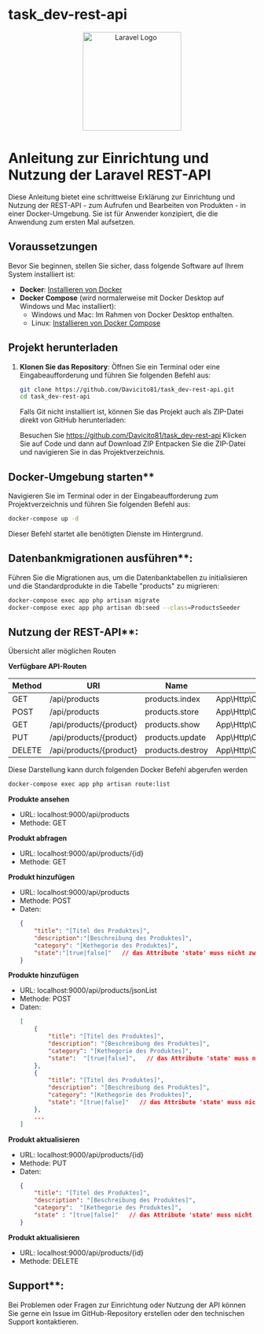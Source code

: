 # task_dev-rest-api

<p align="center">
    <a href="https://laravel.com" target="_blank">
        <img src="https://raw.githubusercontent.com/laravel/art/master/logo-lockup/5%20SVG/2%20CMYK/1%20Full%20Color/laravel-logolockup-cmyk-red.svg" width="200" alt="Laravel Logo">
    </a>
</p>

<!--p align="center">
<a href="https://github.com/laravel/framework/actions"><img src="https://github.com/laravel/framework/workflows/tests/badge.svg" alt="Build Status"></a>
<a href="https://packagist.org/packages/laravel/framework"><img src="https://img.shields.io/packagist/dt/laravel/framework" alt="Total Downloads"></a>
<a href="https://packagist.org/packages/laravel/framework"><img src="https://img.shields.io/packagist/v/laravel/framework" alt="Latest Stable Version"></a>
<a href="https://packagist.org/packages/laravel/framework"><img src="https://img.shields.io/packagist/l/laravel/framework" alt="License"></a>
</p -->

# Anleitung zur Einrichtung und Nutzung der Laravel REST-API

Diese Anleitung bietet eine schrittweise Erklärung zur Einrichtung und Nutzung der REST-API - zum Aufrufen und Bearbeiten von Produkten - in einer Docker-Umgebung. Sie ist für Anwender konzipiert, die die Anwendung zum ersten Mal aufsetzen.

## Voraussetzungen

Bevor Sie beginnen, stellen Sie sicher, dass folgende Software auf Ihrem System installiert ist:

- **Docker**: [Installieren von Docker](https://docs.docker.com/get-docker/)
- **Docker Compose** (wird normalerweise mit Docker Desktop auf Windows und Mac installiert):
  - Windows und Mac: Im Rahmen von Docker Desktop enthalten.
  - Linux: [Installieren von Docker Compose](https://docs.docker.com/compose/install/)

## Projekt herunterladen

1. **Klonen Sie das Repository**:
   Öffnen Sie ein Terminal oder eine Eingabeaufforderung und führen Sie folgenden Befehl aus:

   ```bash
   git clone https://github.com/Davicito81/task_dev-rest-api.git
   cd task_dev-rest-api
   ```
   Falls Git nicht installiert ist, können Sie das Projekt auch als ZIP-Datei direkt von GitHub herunterladen:

   Besuchen Sie https://github.com/Davicito81/task_dev-rest-api
   Klicken Sie auf Code und dann auf Download ZIP
   Entpacken Sie die ZIP-Datei und navigieren Sie in das Projektverzeichnis.
   
## Docker-Umgebung starten**

   Navigieren Sie im Terminal oder in der Eingabeaufforderung zum Projektverzeichnis und führen Sie folgenden Befehl aus:

   ```bash
   docker-compose up -d
   ```
   Dieser Befehl startet alle benötigten Dienste im Hintergrund.

## Datenbankmigrationen ausführen**: 
   Führen Sie die Migrationen aus, um die Datenbanktabellen zu initialisieren und die Standardprodukte in die Tabelle "products" zu migrieren:

   ```bash
   docker-compose exec app php artisan migrate
   docker-compose exec app php artisan db:seed --class=ProductsSeeder
   ```

## Nutzung der REST-API**:

   Übersicht aller möglichen Routen

   **Verfügbare API-Routen**

   | Method | URI                     | Name            | Action                                         |
   |--------|-------------------------|-----------------|------------------------------------------------|
   | GET    | /api/products           | products.index  | App\Http\Controllers\ProductController@index   |
   | POST   | /api/products           | products.store  | App\Http\Controllers\ProductController@store   |
   | GET    | /api/products/{product} | products.show   | App\Http\Controllers\ProductController@show    |
   | PUT    | /api/products/{product} | products.update | App\Http\Controllers\ProductController@update  |
   | DELETE | /api/products/{product} | products.destroy| App\Http\Controllers\ProductController@destroy |

   Diese Darstellung kann durch folgenden Docker Befehl abgerufen werden

   ```bash
   docker-compose exec app php artisan route:list   
   ``` 

   **Produkte ansehen**
   - URL: localhost:9000/api/products
   - Methode: GET

   **Produkt abfragen**
   - URL: localhost:9000/api/products/{id}
   - Methode: GET

   **Produkt hinzufügen**
   - URL: localhost:9000/api/products
   - Methode: POST
   - Daten:
        ```json
        {
            "title": "[Titel des Produktes]",
            "description":"[Beschreibung des Produktes]",
            "category": "[Kethegorie des Produktes]",
            "state":"[true|false]"   // das Attribute 'state' muss nicht zwingend angegeben werden.
        }        

   **Produkte hinzufügen**
   - URL: localhost:9000/api/products/jsonList
   - Methode: POST
   - Daten:
        ```json
        [
            {
                "title": "[Titel des Produktes]",
                "description": "[Beschreibung des Produktes]",
                "category": "[Kethegorie des Produktes]",
                "state":  "[true|false]",   // das Attribute 'state' muss nicht zwingend angegeben werden.
            },
            {
                "title": "[Titel des Produktes]",
                "description": "[Beschreibung des Produktes]",
                "category": "[Kethegorie des Produktes]",
                "state": "[true|false]"   // das Attribute 'state' muss nicht zwingend angegeben werden.
            },
            ...
        ]        

   **Produkt aktualisieren**
   - URL: localhost:9000/api/products/{id}
   - Methode: PUT
   - Daten:
        ```json
        {
            "title": "[Titel des Produktes]",
            "description": "[Beschreibung des Produktes]",
            "category":  "[Kethegorie des Produktes]",
            "state" : "[true|false]"   // das Attribute 'state' muss nicht zwingend angegeben werden.
        }        

   **Produkt aktualisieren**
   - URL: localhost:9000/api/products/{id}
   - Methode: DELETE

## Support**:
Bei Problemen oder Fragen zur Einrichtung oder Nutzung der API können Sie gerne ein Issue im GitHub-Repository erstellen oder den technischen Support kontaktieren.